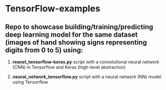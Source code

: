 # TensorFlow-examples

## Repo to showcase building/training/predicting deep learning model for the same dataset (images of hand showing signs representing digits from 0 to 5) using:

1) **resnet_tensorflow-keras.py** script with a convolutional neural network (CNN) in Tensorflow and Keras (high-level abstraction) 

2) **neural_network_tensorflow.py** script with a neural network (NN) model using Tensorflow 

